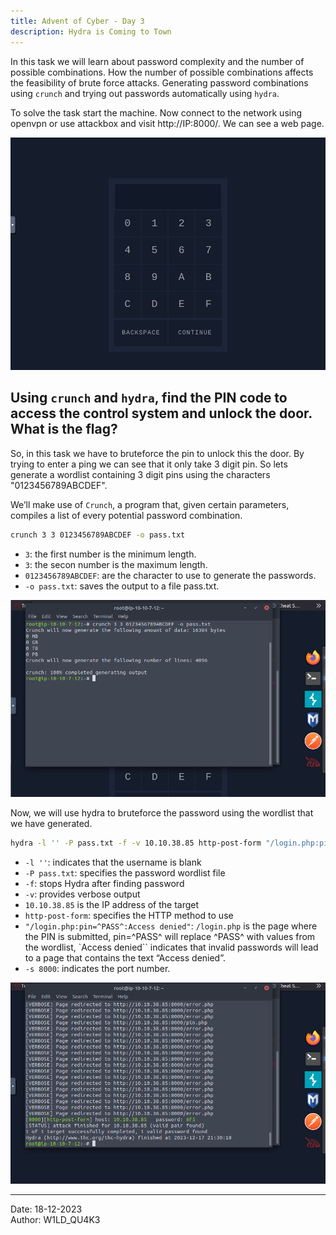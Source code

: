 ```yaml
---
title: Advent of Cyber - Day 3
description: Hydra is Coming to Town
---
```


In this task we will learn about password complexity and the number of possible combinations. How the number of possible combinations affects the feasibility of brute force attacks. Generating password combinations using `crunch` and trying out passwords automatically using `hydra`.

To solve the task start the machine. Now connect to the network using openvpn or use attackbox and visit http://IP:8000/. We can see a web page.

![drawing](../../../assets/aoc-day3/1.png)

## Using `crunch` and `hydra`, find the PIN code to access the control system and unlock the door. What is the flag?

So, in this task we have to bruteforce the pin to unlock this the door. By trying to enter a ping we can see that it only take 3 digit pin. So lets generate a wordlist containing 3 digit pins using the characters "0123456789ABCDEF".

We’ll make use of `Crunch`, a program that, given certain parameters, compiles a list of every potential password combination.
```bash
crunch 3 3 0123456789ABCDEF -o pass.txt
```
- `3`: the first number is the minimum length.
- `3`: the secon number is the maximum length.
- `0123456789ABCDEF`: are the character to use to generate the passwords.
- `-o pass.txt`: saves the output to a file pass.txt.

![drawing](../../../assets/aoc-day3/2.png)

Now, we will use hydra to bruteforce the password using the wordlist that we have generated.

```bash
hydra -l '' -P pass.txt -f -v 10.10.38.85 http-post-form "/login.php:pin=^PASS^:Access denied" -s 8000
```
- `-l ''`: indicates that the username is blank
- `-P pass.txt`: specifies the password wordlist file
- `-f`: stops Hydra after finding password
- `-v`: provides verbose output
- `10.10.38.85` is the IP address of the target
- `http-post-form`: specifies the HTTP method to use
- `"/login.php:pin=^PASS^:Access denied"`: `/login.php` is the page where the PIN is submitted, pin=^PASS^ will replace ^PASS^ with values from the wordlist, `Access denied`` indicates that invalid passwords will lead to a page that contains the text “Access denied”.
- `-s 8000`: indicates the port number.

![drawing](../../../assets/aoc-day3/3.png)

---
Date: 18-12-2023 <br />
Author: W1LD_QU4K3